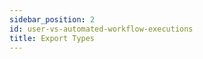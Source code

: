 ```yaml
---
sidebar_position: 2
id: user-vs-automated-workflow-executions
title: Export Types
---
```


<!-- Talk about differences between user and automated WE -->
